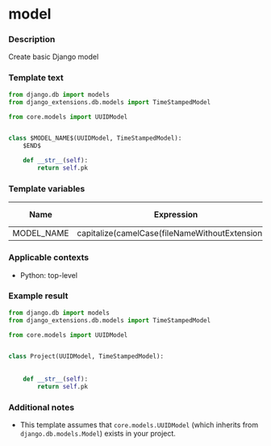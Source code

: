# model

### Description
Create basic Django model

### Template text
```python
from django.db import models
from django_extensions.db.models import TimeStampedModel

from core.models import UUIDModel


class $MODEL_NAME$(UUIDModel, TimeStampedModel):
    $END$

    def __str__(self):
        return self.pk

```

### Template variables
| Name          | Expression | Default value | Skip if defined |
|---------------|------------|---------------|-----------------|
| MODEL_NAME | capitalize(camelCase(fileNameWithoutExtension())) |  | - [ ] |

### Applicable contexts
- Python: top-level

### Example result
```python
from django.db import models
from django_extensions.db.models import TimeStampedModel

from core.models import UUIDModel


class Project(UUIDModel, TimeStampedModel):
    
    
    def __str__(self):
        return self.pk

```

### Additional notes
 - This template assumes that `core.models.UUIDModel` (which inherits from `django.db.models.Model`) exists in your project.